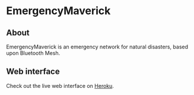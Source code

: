 # EmergencyMaverick

## About

EmergencyMaverick is an emergency network for natural disasters, based upon Bluetooth Mesh.

## Web interface
Check out the live web interface on [Heroku](https://obscure-lowlands-25171.herokuapp.com/demo).
